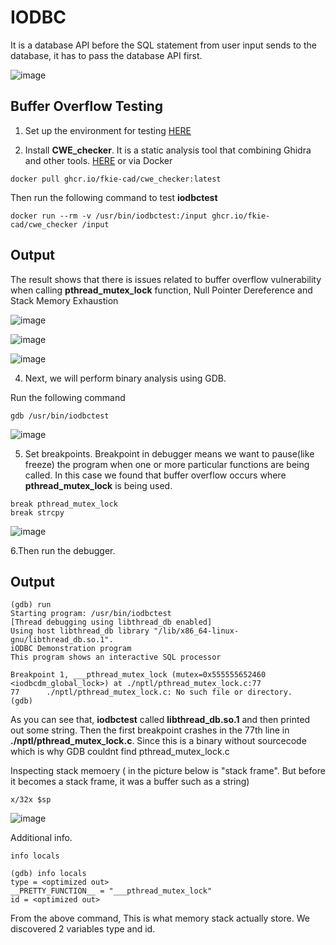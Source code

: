 <h1>IODBC</h1>

It is a database API before the SQL statement from user input sends to the database, it has to pass the database API first. 

![image](https://github.com/user-attachments/assets/83b01071-8429-474d-a68a-bbdb61e2e1f3)


**Buffer Overflow Testing**
---

1. Set up the environment for testing [HERE](https://github.com/yamerooo123/ResearchNBugBountyEncyclopedia/blob/main/Researches/IODBC/Prep.md)

2. Install **CWE_checker**. It is a static analysis tool that combining Ghidra and other tools. [HERE](https://github.com/fkie-cad/cwe_checker) or via Docker
```
docker pull ghcr.io/fkie-cad/cwe_checker:latest
```
Then run the following command to test **iodbctest**
```
docker run --rm -v /usr/bin/iodbctest:/input ghcr.io/fkie-cad/cwe_checker /input
```

**Output**
---

The result shows that there is issues related to buffer overflow vulnerability when calling **pthread_mutex_lock** function, Null Pointer Dereference and Stack Memory Exhaustion

![image](https://github.com/user-attachments/assets/a177e661-bd07-45d0-8aa8-4e3aab4b2cb6)

![image](https://github.com/user-attachments/assets/9c63ccf8-1374-4e7e-8f6e-24d9e6bee6c2)

![image](https://github.com/user-attachments/assets/c3a37d49-45a2-4bf2-9064-de3c30bdc18a)

4. Next, we will perform binary analysis using GDB.

Run the following command
```
gdb /usr/bin/iodbctest
```
![image](https://github.com/user-attachments/assets/22d03d5f-4668-4921-b6c9-ca1d15d3d10c)

5. Set breakpoints. Breakpoint in debugger means we want to pause(like freeze) the program when one or more particular functions are being called. In this case we found that buffer overflow occurs where **pthread_mutex_lock** is being used.
```
break pthread_mutex_lock
break strcpy
```
![image](https://github.com/user-attachments/assets/56ec5e56-c86a-482a-9455-848d307a8eae)

6.Then run the debugger.

**Output**
---
```
(gdb) run
Starting program: /usr/bin/iodbctest
[Thread debugging using libthread_db enabled]
Using host libthread_db library "/lib/x86_64-linux-gnu/libthread_db.so.1".
iODBC Demonstration program
This program shows an interactive SQL processor

Breakpoint 1, ___pthread_mutex_lock (mutex=0x555555652460 <iodbcdm_global_lock>) at ./nptl/pthread_mutex_lock.c:77
77      ./nptl/pthread_mutex_lock.c: No such file or directory.
(gdb)
```

As you can see that, **iodbctest** called **libthread_db.so.1** and then printed out some string. Then the first breakpoint crashes in the 77th line in **./nptl/pthread_mutex_lock.c**. Since this is a binary without sourcecode which is why GDB couldnt find pthread_mutex_lock.c

Inspecting stack memoery ( in the picture below is "stack frame". But before it becomes a stack frame, it was a buffer such as a string)
```
x/32x $sp
```
![image](https://github.com/user-attachments/assets/d6685e79-8787-4e32-9b77-6f7b69b7bfb3)

Additional info.
```
info locals
```
```
(gdb) info locals
type = <optimized out>
__PRETTY_FUNCTION__ = "___pthread_mutex_lock"
id = <optimized out>
```
From the above command, This is what memory stack actually store. We discovered 2 variables type and id.

